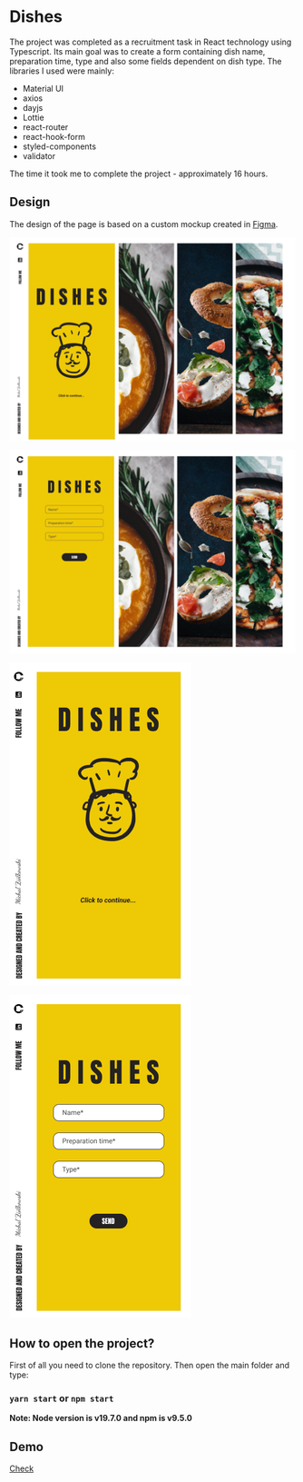 # Dishes

The project was completed as a recruitment task in React technology using Typescript. Its main goal was to create a form containing dish name, preparation time, type and also some fields dependent on dish type. The libraries I used were mainly:

- Material UI
- axios
- dayjs
- Lottie
- react-router
- react-hook-form
- styled-components
- validator

The time it took me to complete the project - approximately 16 hours.

## Design

The design of the page is based on a custom mockup created in [Figma](https://www.figma.com/file/cob3pXp7YDv270r1ycB13W/Dishes?type=design&node-id=0%3A1&t=VfSytdafdQ7wAsGm-1).

![Main page](https://github.com/majkizbajki/dishes/blob/main/src/assets/images/README/main.png)

![Main page - form](https://github.com/majkizbajki/dishes/blob/main/src/assets/images/README/main_form.png)

![Mobile page](https://github.com/majkizbajki/dishes/blob/main/src/assets/images/README/mobile.png)

![Mobile page - form](https://github.com/majkizbajki/dishes/blob/main/src/assets/images/README/mobile_form.png)

## How to open the project?

First of all you need to clone the repository. Then open the main folder and type:

### `yarn start` or `npm start`

**Note: Node version is v19.7.0 and npm is v9.5.0**

## Demo

[Check](https://majkizbajki.github.io/dishes)
